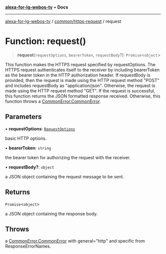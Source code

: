 [**alexa-for-lg-webos-tv**](../../../README.md) • **Docs**

***

[alexa-for-lg-webos-tv](../../../modules.md) / [common/https-request](../README.md) / request

# Function: request()

> **request**(`requestOptions`, `bearerToken`, `requestBody`?): `Promise`\<`object`\>

This function makes the HTTPS request specified by requestOptions.
The HTTPS request authenticates itself to the receiver by including
bearerToken as the bearer token in the HTTP authorization header. If
requestBody is provided, then the request is made using the HTTP
request method "POST" and includes requestBody as "application/json".
Otherwise, the request is made using the HTTP request method "GET". If the
request is successful, this function returns the JSON formatted response
received. Otherwise, this function throws a [CommonError.CommonError](../../error/classes/CommonError.md).

## Parameters

• **requestOptions**: [`RequestOptions`](../interfaces/RequestOptions.md)

basic HTTP options.

• **bearerToken**: `string`

the bearer token for authorizing the request with the
receiver.

• **requestBody?**: `object`

a JSON object containing the request message to be sent.

## Returns

`Promise`\<`object`\>

a JSON object containing the response body.

## Throws

a [CommonError.CommonError](../../error/classes/CommonError.md) with general="http" and specific from
ResponseErrorNames.
